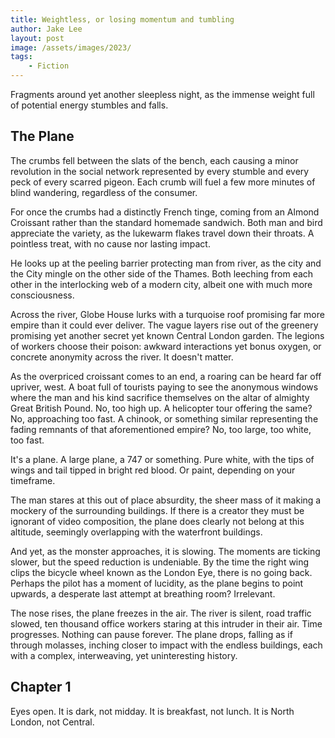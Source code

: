 ```yaml
---
title: Weightless, or losing momentum and tumbling
author: Jake Lee
layout: post
image: /assets/images/2023/
tags:
    - Fiction
---
```


Fragments around yet another sleepless night, as the immense weight full of potential energy stumbles and falls.

## The Plane

The crumbs fell between the slats of the bench, each causing a minor revolution in the social network represented by every stumble and every peck of every scarred pigeon. Each crumb will fuel a few more minutes of blind wandering, regardless of the consumer.

For once the crumbs had a distinctly French tinge, coming from an Almond Croissant rather than the standard homemade sandwich. Both man and bird appreciate the variety, as the lukewarm flakes travel down their throats. A pointless treat, with no cause nor lasting impact.

He looks up at the peeling barrier protecting man from river, as the city and the City mingle on the other side of the Thames. Both leeching from each other in the interlocking web of a modern city, albeit one with much more consciousness.

Across the river, Globe House lurks with a turquoise roof promising far more empire than it could ever deliver. The vague layers rise out of the greenery promising yet another secret yet known Central London garden. The legions of workers choose their poison: awkward interactions yet bonus oxygen, or concrete anonymity across the river. It doesn't matter.

As the overpriced croissant comes to an end, a roaring can be heard far off upriver, west. A boat full of tourists paying to see the anonymous windows where the man and his kind sacrifice themselves on the altar of almighty Great British Pound. No, too high up. A helicopter tour offering the same? No, approaching too fast. A chinook, or something similar representing the fading remnants of that aforementioned empire? No, too large, too white, too fast.

It's a plane. A large plane, a 747 or something. Pure white, with the tips of wings and tail tipped in bright red blood. Or paint, depending on your timeframe.

The man stares at this out of place absurdity, the sheer mass of it making a mockery of the surrounding buildings. If there is a creator they must be ignorant of video composition, the plane does clearly not belong at this altitude, seemingly overlapping with the waterfront buildings.

And yet, as the monster approaches, it is slowing. The moments are ticking slower, but the speed reduction is undeniable. By the time the right wing clips the bicycle wheel known as the London Eye, there is no going back. Perhaps the pilot has a moment of lucidity, as the plane begins to point upwards, a desperate last attempt at breathing room? Irrelevant.

The nose rises, the plane freezes in the air. The river is silent, road traffic slowed, ten thousand office workers staring at this intruder in their air. Time progresses. Nothing can pause forever. The plane drops, falling as if through molasses, inching closer to impact with the endless buildings, each with a complex, interweaving, yet uninteresting history.

## Chapter 1

Eyes open. It is dark, not midday. It is breakfast, not lunch. It is North London, not Central.